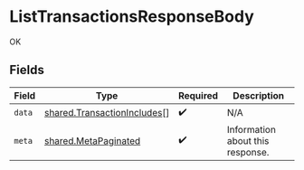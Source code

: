 # ListTransactionsResponseBody

OK


## Fields

| Field                                                                      | Type                                                                       | Required                                                                   | Description                                                                |
| -------------------------------------------------------------------------- | -------------------------------------------------------------------------- | -------------------------------------------------------------------------- | -------------------------------------------------------------------------- |
| `data`                                                                     | [shared.TransactionIncludes](../../models/shared/transactionincludes.md)[] | :heavy_check_mark:                                                         | N/A                                                                        |
| `meta`                                                                     | [shared.MetaPaginated](../../models/shared/metapaginated.md)               | :heavy_check_mark:                                                         | Information about this response.                                           |